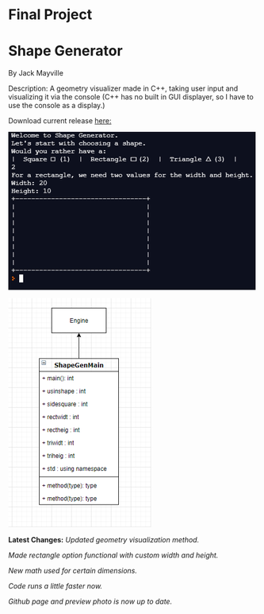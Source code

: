 # Final Project

# Shape Generator
By Jack Mayville

Description:
A geometry visualizer made in C++, taking user input and visualizing it via the console (C++ has no built in GUI displayer, so I have to use the console as a display.)

Download current release [here:](https://github.com/JackSuperior/Finalproject/blob/gh-pages/src/shapegenRelease2.zip)

![Shapegen](https://github.com/JackSuperior/Finalproject/blob/gh-pages/src/shapeupd.PNG)

![Shapegen](https://github.com/JackSuperior/Finalproject/blob/gh-pages/src/rect.PNG)

**Latest Changes:**
*Updated geometry visualization method.*

*Made rectangle option functional with custom width and height.*

*New math used for certain dimensions.*

*Code runs a little faster now.*

*Github page and preview photo is now up to date.*
